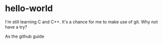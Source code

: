 # hello-world

I'm still learning C and C++.
It's a chance for me to make use of git.
Why not have a try?

As the github guide
